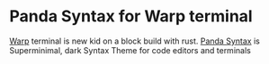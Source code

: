 # Panda Syntax for Warp terminal

[Warp](https://www.warp.dev/) terminal is new kid on a block build with rust.
[Panda Syntax](https://github.com/tinkertrain/panda-syntax-vscode) is Superminimal, dark Syntax Theme for code editors and terminals
